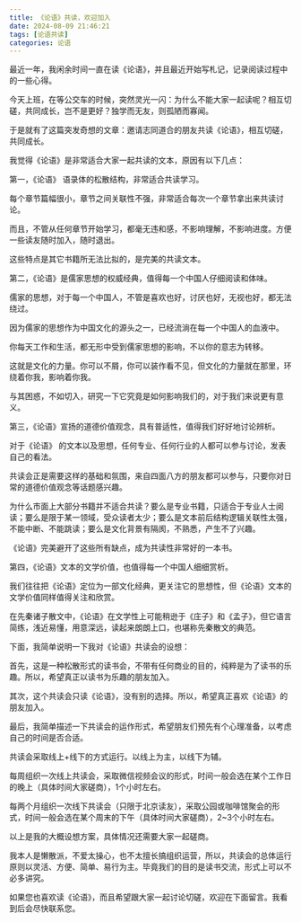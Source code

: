 ```yaml
---
title: 《论语》共读，欢迎加入
date: 2024-08-09 21:46:21
tags: [论语共读]
categories: 论语
---
```

最近一年，我闲余时间一直在读《论语》，并且最近开始写札记，记录阅读过程中的一些心得。

今天上班，在等公交车的时候，突然灵光一闪：为什么不能大家一起读呢？相互切磋，共同成长，岂不是更好？独学而无友，则孤陋而寡闻。

于是就有了这篇突发奇想的文章：邀请志同道合的朋友共读《论语》，相互切磋，共同成长。

我觉得《论语》是非常适合大家一起共读的文本，原因有以下几点：

第一，《论语》 语录体的松散结构，非常适合共读学习。

每个章节篇幅很小，章节之间关联性不强，非常适合每次一个章节拿出来共读讨论。

而且，不管从任何章节开始学习，都毫无违和感，不影响理解，不影响进度。方便一些读友随时加入，随时退出。

这些特点是其它书籍所无法比拟的，是完美的共读文本。

第二，《论语》是儒家思想的权威经典，值得每一个中国人仔细阅读和体味。

儒家的思想，对于每一个中国人，不管是喜欢也好，讨厌也好，无视也好，都无法绕过。

因为儒家的思想作为中国文化的源头之一，已经流淌在每一个中国人的血液中。

你每天工作和生活，都无形中受到儒家思想的影响，不以你的意志为转移。

这就是文化的力量。你可以不屑，你可以装作看不见，但文化的力量就在那里，环绕着你我，影响着你我。

与其困惑，不如切入，研究一下它究竟是如何影响我们的，对于我们来说更有意义。

第三，《论语》宣扬的道德价值观念，具有普适性，值得我们好好地讨论辨析。

对于《论语》 的文本以及思想，任何专业、任何行业的人都可以参与讨论，发表自己的看法。

共读会正是需要这样的基础和氛围，来自四面八方的朋友都可以参与，只要你对日常的道德价值观念等话题感兴趣。

为什么市面上大部分书籍并不适合共读？要么是专业书籍，只适合于专业人士阅读；要么是限于某一领域，受众读者太少；要么是文本前后结构逻辑关联性太强，不能中断、不能跳读；要么是文化背景有隔阂，不熟悉，产生不了兴趣。

《论语》完美避开了这些所有缺点，成为共读性非常好的一本书。

第四，《论语》文本的文学价值，也值得每一个中国人细细赏析。

我们往往把《论语》定位为一部文化经典，更关注它的思想性，但《论语》文本的文学价值同样值得关注和欣赏。

在先秦诸子散文中，《论语》在文学性上可能稍逊于《庄子》和《孟子》，但它语言简练，浅近易懂，用意深远，读起来朗朗上口，也堪称先秦散文的典范。

下面，我简单说明一下我对《论语》共读会的设想：

首先，这是一种松散形式的读书会，不带有任何商业的目的，纯粹是为了读书的乐趣。所以，希望真正以读书为乐趣的朋友加入。

其次，这个共读会只读《论语》，没有别的选择。所以，希望真正喜欢《论语》的朋友加入。

最后，我简单描述一下共读会的运作形式，希望朋友们预先有个心理准备，以考虑自己的时间是否合适。

共读会采取线上+线下的方式运行。以线上为主，以线下为辅。

每周组织一次线上共读会，采取微信视频会议的形式，时间一般会选在某个工作日的晚上（具体时间大家磋商），1个小时左右。

每两个月组织一次线下共读会（只限于北京读友），采取公园或咖啡馆聚会的形式，时间一般会选在某个周末的下午（具体时间大家磋商），2~3个小时左右。

以上是我的大概设想方案，具体情况还需要大家一起磋商。

我本人是懒散派，不爱太操心，也不太擅长搞组织运营，所以，共读会的总体运行原则以灵活、方便、简单、易行为主。毕竟我们的目的是读书交流，形式上可以不必多讲究。

如果您也喜欢读《论语》，而且希望跟大家一起讨论切磋，欢迎在下面留言。我看到后会尽快联系您。